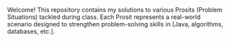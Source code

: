 Welcome!
This repository contains my solutions to various Prosits (Problem Situations) tackled during class. Each Prosit represents a real-world scenario designed to strengthen problem-solving skills in [Java, algorithms, databases, etc.].
